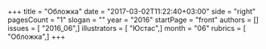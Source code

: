 +++
title = "Обложка"
date = "2017-03-02T11:22:40+03:00"
side = "right"
pagesCount = "1"
slogan = ""
year = "2016"
startPage = "front"
authors = []
issues = [ "2016_06",]
illustrators = [ "Юстас",]
month = "06"
rubrics = [ "Обложка",]
+++
